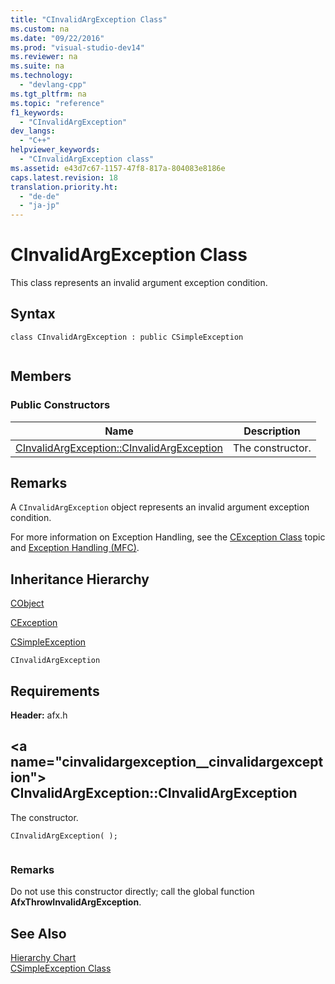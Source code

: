 ```yaml
---
title: "CInvalidArgException Class"
ms.custom: na
ms.date: "09/22/2016"
ms.prod: "visual-studio-dev14"
ms.reviewer: na
ms.suite: na
ms.technology: 
  - "devlang-cpp"
ms.tgt_pltfrm: na
ms.topic: "reference"
f1_keywords: 
  - "CInvalidArgException"
dev_langs: 
  - "C++"
helpviewer_keywords: 
  - "CInvalidArgException class"
ms.assetid: e43d7c67-1157-47f8-817a-804083e8186e
caps.latest.revision: 18
translation.priority.ht: 
  - "de-de"
  - "ja-jp"
---
```

# CInvalidArgException Class
This class represents an invalid argument exception condition.  
  
## Syntax  
  
```  
class CInvalidArgException : public CSimpleException  
  
```  
  
## Members  
  
### Public Constructors  
  
|Name|Description|  
|----------|-----------------|  
|[CInvalidArgException::CInvalidArgException](#cinvalidargexception__cinvalidargexception)|The constructor.|  
  
## Remarks  
 A `CInvalidArgException` object represents an invalid argument exception condition.  
  
 For more information on Exception Handling, see the [CException Class](../vs140/cexception-class.md) topic and [Exception Handling (MFC)](../vs140/exception-handling-in-mfc.md).  
  
## Inheritance Hierarchy  
 [CObject](../vs140/cobject-class.md)  
  
 [CException](../vs140/cexception-class.md)  
  
 [CSimpleException](../vs140/csimpleexception-class.md)  
  
 `CInvalidArgException`  
  
## Requirements  
 **Header:** afx.h  
  
##  \<a name="cinvalidargexception__cinvalidargexception"></a>  CInvalidArgException::CInvalidArgException  
 The constructor.  
  
```  
CInvalidArgException( );  
  
```  
  
### Remarks  
 Do not use this constructor directly; call the global function **AfxThrowInvalidArgException**.  
  
## See Also  
 [Hierarchy Chart](../vs140/hierarchy-chart.md)   
 [CSimpleException Class](../vs140/csimpleexception-class.md)
